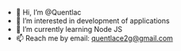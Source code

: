 - 👋 Hi, I’m @Quentlac
- 👀 I’m interested in development of applications
- 🌱 I’m currently learning Node JS
- 📫 Reach me by email: quentlace2g@gmail.com

<!---
Quentlac/Quentlac is a ✨ special ✨ repository because its `README.md` (this file) appears on your GitHub profile.
You can click the Preview link to take a look at your changes.
--->
